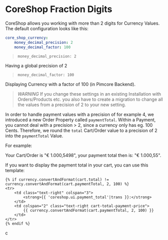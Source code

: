 # CoreShop Fraction Digits
CoreShop allows you working with more than 2 digits for Currency Values. The default configuration looks like this:

```yml
core_shop_currency:
    money_decimal_precision: 2
    money_decimal_factor: 100
```

> `money_decimal_precision: 2`

Having a global precision of 2

> `money_decimal_factor: 100`

Displaying Currency with a factor of 100 (in Pimcore Backend).

> *WARNING* If you change these settings in an existing Installation with Orders/Products etc. you also have to create 
> a migration to change all the values from a precision of 2 to your new setting.

In order to handle payment values with a precision of for example 4, we introduced a new Order Property called `paymentTotal`.
Within a Payment, you cannot deal with a precision > 2, since a currency only has eg. 100 Cents. Therefore, we round the `total`
Cart/Order value to a precision of 2 into the `paymentTotal` Value.

For example:

Your Cart/Order is "€ 1.000,5498", your payment total then is: "€ 1.000,55".

If you want to display the payment total in your cart, you can use this template:

```twig
{% if currency.convertAndFormat(cart.total) != currency.convertAndFormat(cart.paymentTotal, 2, 100) %}
<tr>
    <td class="text-right" colspan="3">	
        <strong>{{ 'coreshop.ui.payment_total'|trans }}:</strong>
    </td>
    <td colspan="2" class="text-right cart-total-payment-price">
        {{ currency.convertAndFormat(cart.paymentTotal, 2, 100) }}
    </td>
</tr>
{% endif %}
```
c

